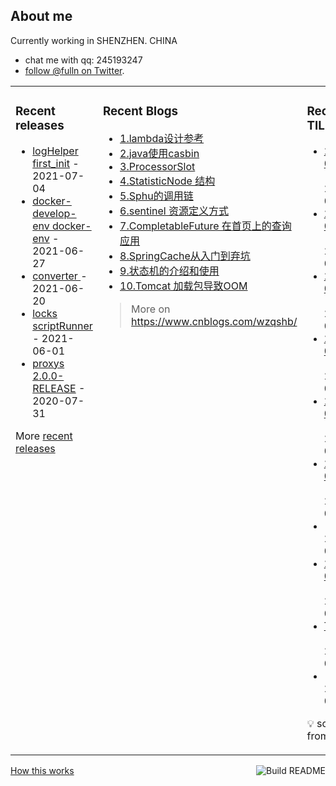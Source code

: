 ## About me

Currently working in SHENZHEN. CHINA 
 - chat me with qq: 245193247
 - [follow @fulln on Twitter](https://twitter.com/fulln16).
<table><tr><td valign="top">
 
 
### Recent releases

<!-- recent_releases starts -->
* [logHelper first_init](https://github.com/fulln/logHelper/releases/tag/1.0.0) - 2021-07-04
* [docker-develop-env docker-env](https://github.com/fulln/docker-develop-env/releases/tag/1.0.0) - 2021-06-27
* [converter ](https://github.com/fulln/converter/releases/tag/1.0.0) - 2021-06-20
* [locks scriptRunner](https://github.com/fulln/locks/releases/tag/scriptRunner) - 2021-06-01
* [proxys 2.0.0-RELEASE](https://github.com/fulln/proxys/releases/tag/2.0.0) - 2020-07-31
<!-- recent_releases ends -->

More [recent releases](https://github.com/fulln/fulln/blob/master/releases.md)

</td><td valign="top">
  
### Recent Blogs

<!-- recent_blogs starts -->
<ul>
<li>
<a href="https://www.cnblogs.com/wzqshb/p/16987548.html">1.lambda设计参考</a>
</li>
<li>
<a href="https://www.cnblogs.com/wzqshb/p/16787675.html">2.java使用casbin</a>
</li>
<li>
<a href="https://www.cnblogs.com/wzqshb/p/16595799.html">3.ProcessorSlot</a>
</li>
<li>
<a href="https://www.cnblogs.com/wzqshb/p/16585826.html">4.StatisticNode 结构</a>
</li>
<li>
<a href="https://www.cnblogs.com/wzqshb/p/16585817.html">5.Sphu的调用链</a>
</li>
<li>
<a href="https://www.cnblogs.com/wzqshb/p/16585811.html">6.sentinel 资源定义方式</a>
</li>
<li>
<a href="https://www.cnblogs.com/wzqshb/p/16529826.html">7.CompletableFuture 在首页上的查询应用</a>
</li>
<li>
<a href="https://www.cnblogs.com/wzqshb/p/16276966.html">8.SpringCache从入门到弃坑</a>
</li>
<li>
<a href="https://www.cnblogs.com/wzqshb/p/15716161.html">9.状态机的介绍和使用</a>
</li>
<li>
<a href="https://www.cnblogs.com/wzqshb/p/15684005.html">10.Tomcat 加载包导致OOM</a>
</li>
</ul>
<!-- recent_blogs ends -->
 
> More on <a>https://www.cnblogs.com/wzqshb/ </a>
 
</td><td valign="top"> 

### Recent TIL
 
<!-- recent_TIL starts -->
* [2023-02-06](https://github.com/fulln/TIL/blob/master/daily/2023-02/2023-02-06.md) - 2023-02-06
* [2023-02-05](https://github.com/fulln/TIL/blob/master/daily/2023-02/2023-02-05.md) - 2023-02-05
* [2023-02-04](https://github.com/fulln/TIL/blob/master/daily/2023-02/2023-02-04.md) - 2023-02-04
* [2023-02-03](https://github.com/fulln/TIL/blob/master/daily/2023-02/2023-02-03.md) - 2023-02-03
* [2023-02-02](https://github.com/fulln/TIL/blob/master/daily/2023-02/2023-02-02.md) - 2023-02-02
* [2023-02-01](https://github.com/fulln/TIL/blob/master/daily/2023-02/2023-02-01.md) - 2023-02-01
* [](https://github.com/fulln/TIL/blob/master/leetcode/middle/bestTeamScore.md) - 2023-01-31
* [2023-01-31](https://github.com/fulln/TIL/blob/master/daily/2023-01/2023-01-31.md) - 2023-01-31
* [TODO](https://github.com/fulln/TIL/blob/master/tasks/TODO.md) - 2023-01-31
* [](https://github.com/fulln/TIL/blob/master/leetcode/middle/mergeInBetween.md) - 2023-01-30
<!-- recent_TIL ends -->
 
:bulb: scaryp from [here](https://github.com/fulln/TIL)
 
</td></tr></table>
<a href="https://github.com/fulln/fulln/actions"><img src="https://github.com/fulln/fulln/workflows/Build%20README.md/badge.svg" align="right" alt="Build README"></a> <a href="https://simonwillison.net/2020/Jul/10/self-updating-profile-readme/">How this works</a>
